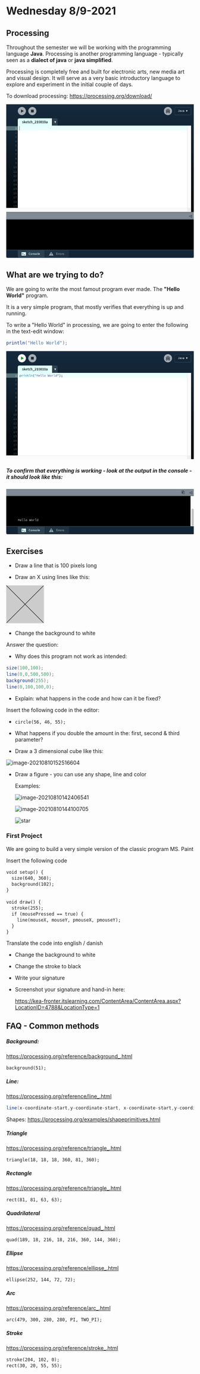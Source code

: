 # Wednesday 8/9-2021

## Processing

Throughout the semester we will be working with the programming language **Java**. Processing is another programming language - typically seen as a **dialect of java** or **java simplified**. 

Processing is completely free and built for electronic arts, new media art and visual design. It will serve as a very basic introductory language to explore and experiment in the initial couple of days.

To download processing: https://processing.org/download/

<img class="img-small" src="../../assets/processing.png"/>

## What are we trying to do?

We are going to write the most famout program ever made. The **"Hello World"** program.

It is a very simple program, that mostly verifies that everything is up and running.

To write a "Hello World" in processing, we are going to enter the following in the text-edit window: 

```java
println("Hello World");
```

![Hello World in processing](3-wednesday.assets/helloworldtext.png)

##### To confirm that everything is working - look at the output in the **console** - it should look like this:

![Hello World output](3-wednesday.assets/consoleHello.png)

## Exercises

- Draw a line that is 100 pixels long

- Draw an X using lines like this: 

![image-20210810145756841](3-wednesday.assets/image-20210810145756841.png)

- Change the background to white



Answer the question: 

- Why does this program not work as intended:

```java
size(100,100);
line(0,0,500,500);
background(255);
line(0,100,100,0);
```

- Explain: what happens in the code and how can it be fixed?

  

Insert the following code in the editor:

- ```
  circle(56, 46, 55);
  ```

- What happens if you double the amount in the: first, second & third parameter?

- Draw a 3 dimensional cube like this:

![image-20210810152516604](3-wednesday.assets/image-20210810152516604.png)

- Draw a figure - you can use any shape, line and color

  Examples:

  ![image-20210810142406541](3-wednesday.assets/image-20210810142406541.png)

  ![image-20210810144100705](3-wednesday.assets/image-20210810144100705.png)

  ![star](3-wednesday.assets/diamond.png)

### First Project

We are going to build a very simple version of the classic program MS. Paint

Insert the following code

```
void setup() {
  size(640, 360);
  background(102);
}

void draw() {
  stroke(255);
  if (mousePressed == true) {
    line(mouseX, mouseY, pmouseX, pmouseY);
  }
}
```

Translate the code into english / danish

- Change the background to white

- Change the stroke to black

- Write your signature

- Screenshot your signature and hand-in here:

  https://kea-fronter.itslearning.com/ContentArea/ContentArea.aspx?LocationID=4788&LocationType=1



## FAQ - Common methods

##### Background:

https://processing.org/reference/background_.html

```
background(51);
```

##### Line: 

https://processing.org/reference/line_.html

```java
line(x-coordinate-start,y-coordinate-start, x-coordinate-start,y-coordinate-end)
```

Shapes: https://processing.org/examples/shapeprimitives.html

##### Triangle

https://processing.org/reference/triangle_.html

```
triangle(18, 18, 18, 360, 81, 360);
```

##### Rectangle

https://processing.org/reference/triangle_.html

```
rect(81, 81, 63, 63);
```

##### Quadrilateral

https://processing.org/reference/quad_.html

```
quad(189, 18, 216, 18, 216, 360, 144, 360);
```

##### Ellipse

https://processing.org/reference/ellipse_.html

```
ellipse(252, 144, 72, 72);
```

##### Arc

https://processing.org/reference/arc_.html

```
arc(479, 300, 280, 280, PI, TWO_PI);
```

##### Stroke

https://processing.org/reference/stroke_.html

```
stroke(204, 102, 0);
rect(30, 20, 55, 55);
```

